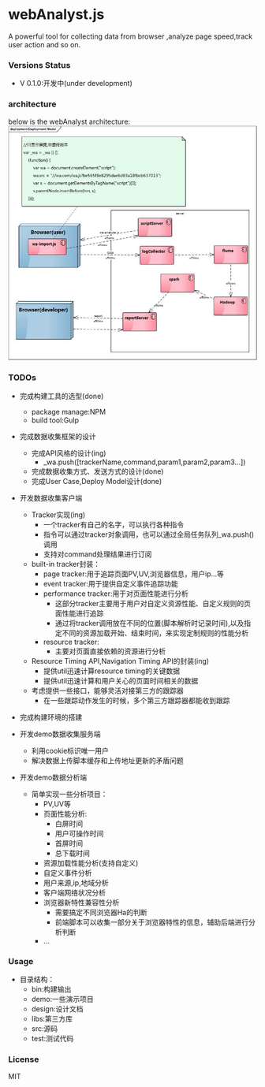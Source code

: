 # webAnalyst.js
A powerful tool for collecting data from browser ,analyze page speed,track user action and so on.


### Versions Status
* V 0.1.0:开发中(under development)

### architecture
below is the webAnalyst architecture:
![webAnalyst architecture](design/arch.jpg)

### TODOs
* 完成构建工具的选型(done)
    * package manage:NPM
    * build tool:Gulp
    
    
* 完成数据收集框架的设计
    * 完成API风格的设计(ing)
        * _wa.push([trackerName,command,param1,param2,param3...])
    * 完成数据收集方式、发送方式的设计(done)
    * 完成User Case,Deploy Model设计(done)
    
    
* 开发数据收集客户端
    * Tracker实现(ing)
        * 一个tracker有自己的名字，可以执行各种指令
        * 指令可以通过tracker对象调用，也可以通过全局任务队列_wa.push()调用
        * 支持对command处理结果进行订阅
    * built-in tracker封装：
        * page tracker:用于追踪页面PV,UV,浏览器信息，用户ip...等
        * event tracker:用于提供自定义事件追踪功能
        * performance tracker:用于对页面性能进行分析
            * 这部分tracker主要用于用户对自定义资源性能、自定义规则的页面性能进行追踪
            * 通过将tracker调用放在不同的位置(脚本解析时记录时间),以及指定不同的资源加载开始、结束时间，来实现定制规则的性能分析
        * resource tracker:
            * 主要对页面直接依赖的资源进行分析
    * Resource Timing API,Navigation Timing API的封装(ing)
        * 提供util迅速计算resource timing的关键数据
        * 提供util迅速计算和用户关心的页面时间相关的数据
    * 考虑提供一些接口，能够灵活对接第三方的跟踪器
        * 在一些跟踪动作发生的时候，多个第三方跟踪器都能收到跟踪

* 完成构建环境的搭建
* 开发demo数据收集服务端
    * 利用cookie标识唯一用户
    * 解决数据上传脚本缓存和上传地址更新的矛盾问题
    
    
* 开发demo数据分析端
    * 简单实现一些分析项目：
        * PV,UV等
        * 页面性能分析:
            * 白屏时间
            * 用户可操作时间
            * 首屏时间
            * 总下载时间
        * 资源加载性能分析(支持自定义)
        * 自定义事件分析
        * 用户来源,ip,地域分析
        * 客户端网络状况分析
        * 浏览器新特性兼容性分析
            * 需要搞定不同浏览器Ha的判断
            * 前端脚本可以收集一部分关于浏览器特性的信息，辅助后端进行分析判断
        * ...


### Usage

* 目录结构：
    * bin:构建输出
    * demo:一些演示项目
    * design:设计文档
    * libs:第三方库
    * src:源码
    * test:测试代码

### License
MIT